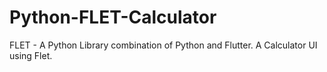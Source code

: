 # Python-FLET-Calculator
FLET - A Python Library combination of Python and Flutter. A Calculator UI using Flet.
